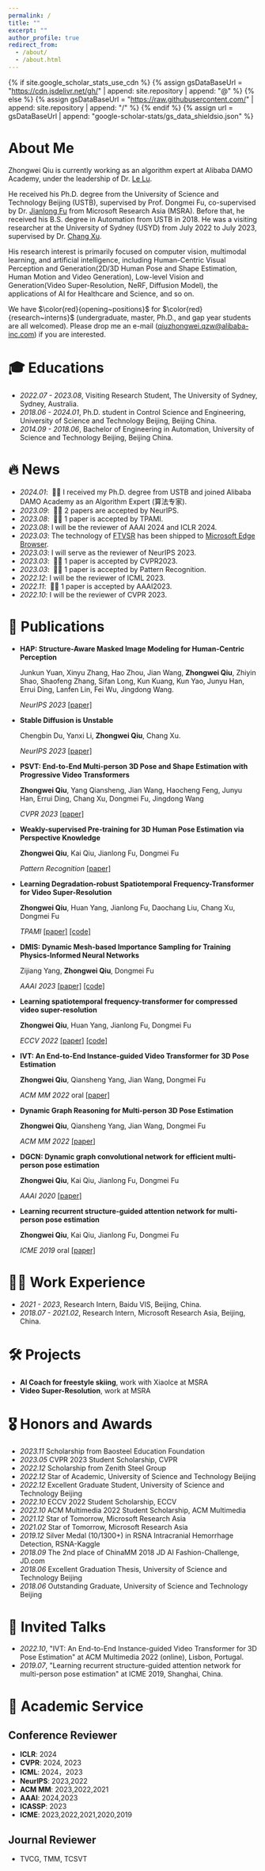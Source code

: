 ```yaml
---
permalink: /
title: ""
excerpt: ""
author_profile: true
redirect_from: 
  - /about/
  - /about.html
---
```


{% if site.google_scholar_stats_use_cdn %}
{% assign gsDataBaseUrl = "https://cdn.jsdelivr.net/gh/" | append: site.repository | append: "@" %}
{% else %}
{% assign gsDataBaseUrl = "https://raw.githubusercontent.com/" | append: site.repository | append: "/" %}
{% endif %}
{% assign url = gsDataBaseUrl | append: "google-scholar-stats/gs_data_shieldsio.json" %}

<span class='anchor' id='about-me'></span>

# About Me
Zhongwei Qiu is currently working as an algorithm expert at Alibaba DAMO Academy, under the leadership of Dr. [Le Lu](https://lelu007.github.io/).

He received his Ph.D. degree from the University of Science and Technology Beijing (USTB), supervised by Prof. Dongmei Fu, co-supervised by Dr. [Jianlong Fu](https://jianlong-fu.github.io/) from Microsoft Research Asia (MSRA). Before that, he received his B.S. degree in Automation from USTB in 2018. He was a visiting researcher at the University of Sydney (USYD) from July 2022 to July 2023, supervised by Dr. [Chang Xu](http://changxu.xyz/).

His research interest is primarily focused on computer vision, multimodal learning, and artificial intelligence, including Human-Centric Visual Perception and Generation(2D/3D Human Pose and Shape Estimation, Human Motion and Video Generation), Low-level Vision and Generation(Video Super-Resolution, NeRF, Diffusion Model), the applications of AI for Healthcare and Science, and so on.


We have $\color{red}{opening~positions}$ for $\color{red}{research~interns}$ (undergraduate, master, Ph.D., and gap year students are all welcomed). Please drop me an e-mail (qiuzhongwei.qzw@alibaba-inc.com) if you are interested.

# 🎓︎ Educations
- *2022.07 - 2023.08*, Visiting Research Student, The University of Sydney, Sydney, Australia.
- *2018.06 - 2024.01*, Ph.D. student in Control Science and Engineering, University of Science and Technology Beijing, Beijing China. 
- *2014.09 - 2018.06*, Bachelor of Engineering in Automation, University of Science and Technology Beijing, Beijing China. 

# 🔥 News
- *2024.01*: &nbsp;🎉🎉 I received my Ph.D. degree from USTB and joined Alibaba DAMO Academy as an Algorithm Expert (算法专家).
- *2023.09*: &nbsp;🎉🎉 2 papers are accepted by NeurIPS.
- *2023.08*: &nbsp;🎉🎉 1 paper is accepted by TPAMI.
- *2023.08*: I will be the reviewer of AAAI 2024 and ICLR 2024.
- *2023.03*: The technology of [FTVSR](https://github.com/researchmm/FTVSR) has been shipped to [Microsoft Edge Browser](https://blogs.windows.com/msedgedev/2023/03/08/video-super-resolution-in-microsoft-edge/).
- *2023.03*: I will serve as the reviewer of NeurIPS 2023.
- *2023.03*: &nbsp;🎉🎉 1 paper is accepted by CVPR2023. 
- *2023.03*: &nbsp;🎉🎉 1 paper is accepted by Pattern Recognition. 
- *2022.12*: I will be the reviewer of ICML 2023.
- *2022.11*: &nbsp;🎉🎉 1 paper is accepted by AAAI2023. 
- *2022.10*: I will be the reviewer of CVPR 2023.

# 📝 Publications 
- **HAP: Structure-Aware Masked Image Modeling for Human-Centric Perception**

  Junkun Yuan, Xinyu Zhang, Hao Zhou, Jian Wang, **Zhongwei Qiu**, Zhiyin Shao, Shaofeng Zhang, Sifan Long, Kun Kuang, Kun Yao, Junyu Han, Errui Ding, Lanfen Lin, Fei Wu, Jingdong Wang.

  *NeurIPS 2023* [[paper]](https://arxiv.org/pdf/2310.20695.pdf)
  
- **Stable Diffusion is Unstable**
  
  Chengbin Du, Yanxi Li, **Zhongwei Qiu**, Chang Xu.
  
  *NeurIPS 2023* [[paper]](https://arxiv.org/abs/2306.02583)
- **PSVT: End-to-End Multi-person 3D Pose and Shape Estimation with Progressive Video Transformers**
  
  **Zhongwei Qiu**, Yang Qiansheng, Jian Wang, Haocheng Feng, Junyu Han, Errui Ding, Chang Xu, Dongmei Fu, Jingdong Wang
  
  *CVPR 2023* [[paper]](https://arxiv.org/abs/2303.09187)
  
- **Weakly-supervised Pre-training for 3D Human Pose Estimation via Perspective Knowledge**
  
  **Zhongwei Qiu**, Kai Qiu, Jianlong Fu, Dongmei Fu
  
  *Pattern Recognition* [[paper]](https://www.sciencedirect.com/science/article/pii/S0031320323001978)
  
- **Learning Degradation-robust Spatiotemporal Frequency-Transformer for Video Super-Resolution**
  
  **Zhongwei Qiu**, Huan Yang, Jianlong Fu, Daochang Liu, Chang Xu, Dongmei Fu
  
  *TPAMI* [[paper]](https://ieeexplore.ieee.org/document/10239462) [[code]](https://github.com/researchmm/FTVSR)

- **DMIS: Dynamic Mesh-based Importance Sampling for Training Physics-Informed Neural Networks**
  
  Zijiang Yang, **Zhongwei Qiu**, Dongmei Fu
  
  *AAAI 2023* [[paper]](https://arxiv.org/abs/2211.13944) [[code]](https://github.com/MatrixBrain/DMIS)
  
- **Learning spatiotemporal frequency-transformer for compressed video super-resolution**
  
  **Zhongwei Qiu**, Huan Yang, Jianlong Fu, Dongmei Fu
  
  *ECCV 2022* [[paper]](https://www.ecva.net/papers/eccv_2022/papers_ECCV/papers/136780252.pdf) [[code]](https://github.com/researchmm/FTVSR)
  
- **IVT: An End-to-End Instance-guided Video Transformer for 3D Pose Estimation**
  
  **Zhongwei Qiu**, Qiansheng Yang, Jian Wang, Dongmei Fu
  
  *ACM MM 2022* oral [[paper]](https://dl.acm.org/doi/abs/10.1145/3503161.3547871)

- **Dynamic Graph Reasoning for Multi-person 3D Pose Estimation**
  
  **Zhongwei Qiu**, Qiansheng Yang, Jian Wang, Dongmei Fu
  
  *ACM MM 2022* [[paper]](https://dl.acm.org/doi/abs/10.1145/3503161.3547846)
  
- **DGCN: Dynamic graph convolutional network for efficient multi-person pose estimation**
  
  **Zhongwei Qiu**, Kai Qiu, Jianlong Fu, Dongmei Fu
  
  *AAAI 2020* [[paper]](https://ojs.aaai.org/index.php/AAAI/article/view/6867)
  
- **Learning recurrent structure-guided attention network for multi-person pose estimation**
  
  **Zhongwei Qiu**, Kai Qiu, Jianlong Fu, Dongmei Fu
  
  *ICME 2019* oral [[paper]](https://ieeexplore.ieee.org/abstract/document/8785048)
  
# 👨‍💼 Work Experience
- *2021 - 2023*, Research Intern, Baidu VIS, Beijing, China.
- *2018.07 - 2021.02*, Research Intern, Microsoft Research Asia, Beijing, China.

# 🛠 Projects
- **AI Coach for freestyle skiing**, work with XiaoIce at MSRA
- **Video Super-Resolution**, work at MSRA

# 🎖 Honors and Awards
- *2023.11* Scholarship from Baosteel Education Foundation
- *2023.05* CVPR 2023 Student Scholarship, CVPR
- *2022.12* Scholarship from Zenith Steel Group
- *2022.12* Star of Academic, University of Science and Technology Beijing
- *2022.12* Excellent Graduate Student, University of Science and Technology Beijing
- *2022.10* ECCV 2022 Student Scholarship, ECCV
- *2022.10* ACM Multimedia 2022 Student Scholarship, ACM Multimedia
- *2021.12* Star of Tomorrow, Microsoft Research Asia
- *2021.02* Star of Tomorrow, Microsoft Research Asia
- *2019.12* Silver Medal (10/1300+) in RSNA Intracranial Hemorrhage Detection, RSNA-Kaggle
- *2018.09* The 2nd place of ChinaMM 2018 JD AI Fashion-Challenge, JD.com
- *2018.06* Excellent Graduation Thesis, University of Science and Technology Beijing
- *2018.06* Outstanding Graduate, University of Science and Technology Beijing

# 💬 Invited Talks
- *2022.10*, "IVT: An End-to-End Instance-guided Video Transformer for 3D Pose Estimation" at ACM Multimedia 2022 (online), Lisbon, Portugal. 
- *2019.07*, "Learning recurrent structure-guided attention network for multi-person pose estimation" at ICME 2019, Shanghai, China.

# 📖 Academic Service
## Conference Reviewer
- **ICLR**: 2024
- **CVPR**: 2024, 2023
- **ICML**: 2024，2023
- **NeurIPS**: 2023,2022
- **ACM MM**: 2023,2022,2021
- **AAAI**: 2024,2023
- **ICASSP**: 2023
- **ICME**: 2023,2022,2021,2020,2019

## Journal Reviewer
- TVCG, TMM, TCSVT
